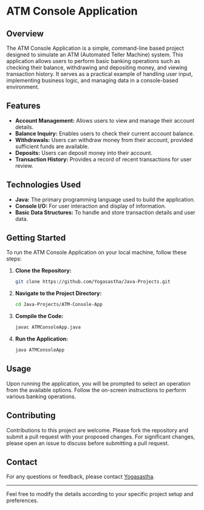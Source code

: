 # ATM Console Application

## Overview

The ATM Console Application is a simple, command-line based project designed to simulate an ATM (Automated Teller Machine) system. This application allows users to perform basic banking operations such as checking their balance, withdrawing and depositing money, and viewing transaction history. It serves as a practical example of handling user input, implementing business logic, and managing data in a console-based environment.

## Features

- **Account Management:** Allows users to view and manage their account details.
- **Balance Inquiry:** Enables users to check their current account balance.
- **Withdrawals:** Users can withdraw money from their account, provided sufficient funds are available.
- **Deposits:** Users can deposit money into their account.
- **Transaction History:** Provides a record of recent transactions for user review.

## Technologies Used

- **Java:** The primary programming language used to build the application.
- **Console I/O:** For user interaction and display of information.
- **Basic Data Structures:** To handle and store transaction details and user data.

## Getting Started

To run the ATM Console Application on your local machine, follow these steps:

1. **Clone the Repository:**

   ```sh
   git clone https://github.com/Yogasastha/Java-Projects.git
   ```

2. **Navigate to the Project Directory:**

   ```sh
   cd Java-Projects/ATM-Console-App
   ```

3. **Compile the Code:**

   ```sh
   javac ATMConsoleApp.java
   ```

4. **Run the Application:**

   ```sh
   java ATMConsoleApp
   ```

## Usage

Upon running the application, you will be prompted to select an operation from the available options. Follow the on-screen instructions to perform various banking operations.

## Contributing

Contributions to this project are welcome. Please fork the repository and submit a pull request with your proposed changes. For significant changes, please open an issue to discuss before submitting a pull request.

## Contact

For any questions or feedback, please contact [Yogasastha](mailto:yogasasthak@gmail.com).

---

Feel free to modify the details according to your specific project setup and preferences.
